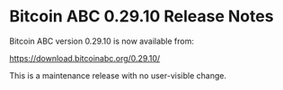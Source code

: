 # Bitcoin ABC 0.29.10 Release Notes

Bitcoin ABC version 0.29.10 is now available from:

  <https://download.bitcoinabc.org/0.29.10/>

This is a maintenance release with no user-visible change.
